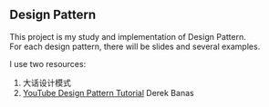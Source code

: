 ## Design Pattern
This project is my study and implementation of Design Pattern.  
For each design pattern, there will be slides and several examples.

I use two resources:
1. 大话设计模式 
2. [YouTube Design Pattern Tutorial](https://www.youtube.com/watch?v=vNHpsC5ng_E&list=PLF206E906175C7E07) Derek Banas




